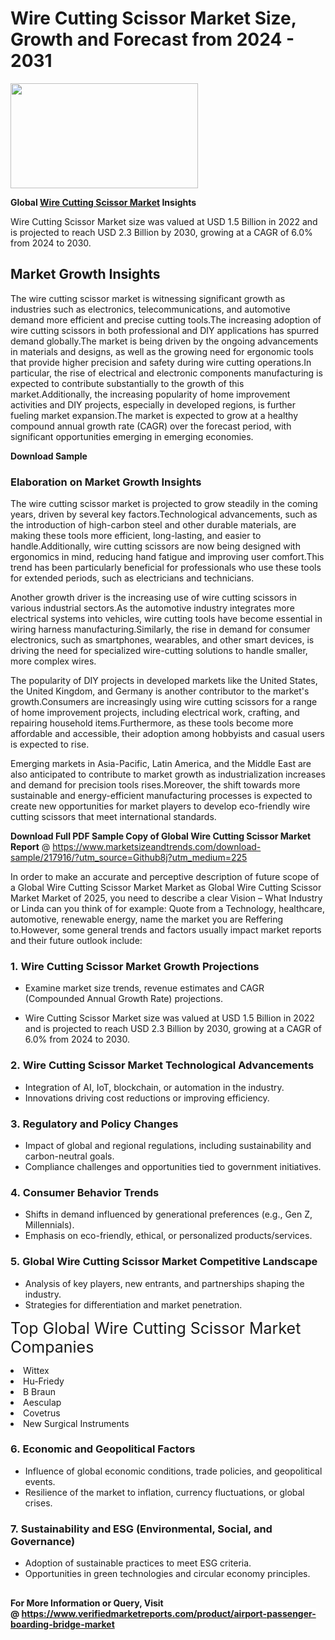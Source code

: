 <H1>Wire Cutting Scissor Market Size, Growth and Forecast from 2024 - 2031</H1><img class="aligncenter size-medium wp-image-584254" src="https://thirdeyenews.in/wp-content/uploads/2024/09/Global-Market-Research-300x168.jpeg" alt="" width="300" height="168" /><p><strong>Global&nbsp;<a href="https://www.marketsizeandtrends.com/download-sample/217916/?utm_source=Github8j?utm_medium=225">Wire Cutting Scissor Market</a> Insights</strong></p><p>Wire Cutting Scissor Market size was valued at USD 1.5 Billion in 2022 and is projected to reach USD 2.3 Billion by 2030, growing at a CAGR of 6.0% from 2024 to 2030.</p><p><h2>Market Growth Insights</h2> <p>The wire cutting scissor market is witnessing significant growth as industries such as electronics, telecommunications, and automotive demand more efficient and precise cutting tools.The increasing adoption of wire cutting scissors in both professional and DIY applications has spurred demand globally.The market is being driven by the ongoing advancements in materials and designs, as well as the growing need for ergonomic tools that provide higher precision and safety during wire cutting operations.In particular, the rise of electrical and electronic components manufacturing is expected to contribute substantially to the growth of this market.Additionally, the increasing popularity of home improvement activities and DIY projects, especially in developed regions, is further fueling market expansion.The market is expected to grow at a healthy compound annual growth rate (CAGR) over the forecast period, with significant opportunities emerging in emerging economies.</p> <p><strong>Download Sample</strong></p> <h3>Elaboration on Market Growth Insights</h3> <p>The wire cutting scissor market is projected to grow steadily in the coming years, driven by several key factors.Technological advancements, such as the introduction of high-carbon steel and other durable materials, are making these tools more efficient, long-lasting, and easier to handle.Additionally, wire cutting scissors are now being designed with ergonomics in mind, reducing hand fatigue and improving user comfort.This trend has been particularly beneficial for professionals who use these tools for extended periods, such as electricians and technicians.</p> <p>Another growth driver is the increasing use of wire cutting scissors in various industrial sectors.As the automotive industry integrates more electrical systems into vehicles, wire cutting tools have become essential in wiring harness manufacturing.Similarly, the rise in demand for consumer electronics, such as smartphones, wearables, and other smart devices, is driving the need for specialized wire-cutting solutions to handle smaller, more complex wires.</p> <p>The popularity of DIY projects in developed markets like the United States, the United Kingdom, and Germany is another contributor to the market's growth.Consumers are increasingly using wire cutting scissors for a range of home improvement projects, including electrical work, crafting, and repairing household items.Furthermore, as these tools become more affordable and accessible, their adoption among hobbyists and casual users is expected to rise.</p> <p>Emerging markets in Asia-Pacific, Latin America, and the Middle East are also anticipated to contribute to market growth as industrialization increases and demand for precision tools rises.Moreover, the shift towards more sustainable and energy-efficient manufacturing processes is expected to create new opportunities for market players to develop eco-friendly wire cutting scissors that meet international standards.</p> <p><span class=""><strong>Download Full PDF Sample Copy of Global Wire Cutting Scissor Market Report</strong> @ <a href="https://www.marketsizeandtrends.com/download-sample/217916/?utm_source=Github8j?utm_medium=225" target="_blank">https://www.marketsizeandtrends.com/download-sample/217916/?utm_source=Github8j?utm_medium=225</a></span></p><p>In order to make an accurate and perceptive description of future scope of a Global&nbsp;Wire Cutting Scissor Market Market as Global&nbsp;Wire Cutting Scissor Market Market of 2025, you need to describe a clear Vision &ndash; What Industry or Linda can you think of for example: Quote from a Technology, healthcare, automotive, renewable energy, name the market you are Reffering to.However, some general trends and factors usually impact market reports and their future outlook include:</p><h3>1.&nbsp;<strong>Wire Cutting Scissor Market Growth Projections</strong></h3><ul><li>Examine market size trends, revenue estimates and CAGR (Compounded Annual Growth Rate) projections.</li><li><p>Wire Cutting Scissor Market size was valued at USD 1.5 Billion in 2022 and is projected to reach USD 2.3 Billion by 2030, growing at a CAGR of 6.0% from 2024 to 2030.</p></li></ul><h3>2.&nbsp;<strong>Wire Cutting Scissor Market Technological Advancements</strong></h3><ul><li>Integration of AI, IoT, blockchain, or automation in the industry.</li><li>Innovations driving cost reductions or improving efficiency.</li></ul><h3>3.&nbsp;<strong>Regulatory and Policy Changes</strong></h3><ul><li>Impact of global and regional regulations, including sustainability and carbon-neutral goals.</li><li>Compliance challenges and opportunities tied to government initiatives.</li></ul><h3>4.&nbsp;<strong>Consumer Behavior Trends</strong></h3><ul><li>Shifts in demand influenced by generational preferences (e.g., Gen Z, Millennials).</li><li>Emphasis on eco-friendly, ethical, or personalized products/services.</li></ul><h3>5.&nbsp;<strong>Global Wire Cutting Scissor Market Competitive Landscape</strong></h3><ul><li>Analysis of key players, new entrants, and partnerships shaping the industry.</li><li>Strategies for differentiation and market penetration.</li></ul><p data-pm-slice="1 1 []"><span style="color: inherit; font-family: inherit; font-size: 25px;">Top Global Wire Cutting Scissor Market Companies</span></p><div class="" data-test-id=""><p><li>Wittex</li><li> Hu-Friedy</li><li> B Braun</li><li> Aesculap</li><li> Covetrus</li><li> New Surgical Instruments</li></p></div><h3>6.&nbsp;<strong>Economic and Geopolitical Factors</strong></h3><ul><li>Influence of global economic conditions, trade policies, and geopolitical events.</li><li>Resilience of the market to inflation, currency fluctuations, or global crises.</li></ul><h3>7.&nbsp;<strong>Sustainability and ESG (Environmental, Social, and Governance)</strong></h3><ul><li>Adoption of sustainable practices to meet ESG criteria.</li><li>Opportunities in green technologies and circular economy principles.</li></ul><h2><strong style="font-size: 14px;">For More Information or Query, Visit @&nbsp;</strong><a style="background-color: #ffffff; font-size: 14px;" href="https://www.marketsizeandtrends.com/report/wire-cutting-scissor-market/" target="_blank">https://www.verifiedmarketreports.com/product/airport-passenger-boarding-bridge-market</a></h2>